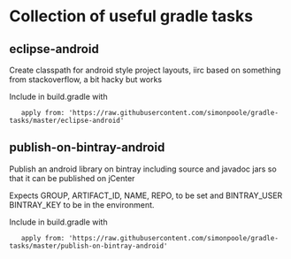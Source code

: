 # Collection of useful gradle tasks

## eclipse-android

Create classpath for android style project layouts, iirc based on something from stackoverflow, a bit hacky but works

Include in build.gradle with 
       
       apply from: 'https://raw.githubusercontent.com/simonpoole/gradle-tasks/master/eclipse-android'
       
## publish-on-bintray-android

Publish an android library on bintray including source and javadoc jars so that it can be published on jCenter 

Expects GROUP, ARTIFACT_ID, NAME, REPO, to be set and BINTRAY_USER BINTRAY_KEY to be in the environment.

Include in build.gradle with
       
       apply from: 'https://raw.githubusercontent.com/simonpoole/gradle-tasks/master/publish-on-bintray-android'